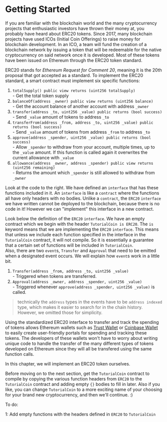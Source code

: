 # Getting Started

If you are familiar with the blockchain world and the many cryptocurrency projects that enthusiastic investors have thrown their money at, you probably have heard about ERC20 tokens. Since 2017, many blockchain projects have used ICOs (Initial Coin Offerings) to raise money for blockchain development. In an ICO, a team will fund the creation of a blockchain network by issuing a token that will be redeemable for the native cryptocurrency on said network once it is developed. Most of these tokens have been issued on Ethereum through the ERC20 token standard.

ERC20 stands for _Ethereum Request for Comment 20_, meaning it is the 20th proposal that got accepted as a standard. To implement the ERC20 standard, a smart contract must implement six specific functions:
  1. `totalSupply() public view returns (uint256 totalSupply)`  
    -  Get the total token supply
  2. `balanceOf(address _owner) public view returns (uint256 balance)`  
    -  Get the account balance of another account with address `_owner`  
  3. `transfer(address _to, uint256 _value) public returns (bool success)`  
    -  Send `_value` amount of tokens to address `_to`  
  4. `transferFrom(address _from, address _to, uint256 _value) public returns (bool success)`  
    -  Send `_value` amount of tokens from address `_from` to address `_to`  
  5. `approve(address _spender, uint256 _value) public returns (bool success)`  
    -  Allow `_spender` to withdraw from your account, multiple times, up to the `_value` amount. If this function is called again it overwrites the current allowance with `_value`  
  6. `allowance(address _owner, address _spender) public view returns (uint256 remaining)`  
    -  Returns the amount which `_spender` is still allowed to withdraw from `_owner`

Look at the code to the right. We have defined an `interface` that has these functions included in it. An `interface` is like a `contract` where the functions all have only headers with no bodies. Unlike a `contract`, the `ERC20` `interface` we have written cannot be deployed to the blockchain, because there is no code in it! However we can "implement" this interface in a new contract. 

Look below the definition of the `ERC20` `interface`. We have an empty contract which we begin with the header `TutorialCoin is ERC20`. The `is` keyword means that we are implementing the `ERC20` `interface`. This means that unless we include each function specified in the interface in the `TutorialCoin` contract, it will not compile. So it is essentially a guarantee that a certain set of functions will be included in `TutorialCoin`.  
Also, there are two `event`s, `Transfer` and `Approval` that need to be emitted when a designated event occurs. We will explain how `event`s work in a little bit.

  1. `Transfer(address _from, address _to, uint256 _value)`  
    - Triggered when tokens are transferred.
  2. `Approval(address _owner, address _spender, uint256 _value)`  
    -  Triggered whenever `approve(address _spender, uint256 _value)` is called.

>technically the `address` types in the events have to be `address indexed` type, which makes it easier to search for in the chain history. However, we omitted those for simplicity.

Using the standardized ERC20 interface to transfer and track the spending of tokens allows Ethereum wallets such as [Trust Wallet](https://trustwallet.com/) or [Coinbase Wallet](https://wallet.coinbase.com/) to easily create user-friendly portals for spending and tracking these tokens. The developers of these wallets won't have to worry about writing unique code to handle the transfer of the many different types of tokens developed on Ethereum since they will all be transfered using the same function calls. 

In this chapter, we will implement an ERC20 token ourselves. 

Before moving on to the next section, get the `TutorialCoin` contract to compile by copying the various function headers from `ERC20` to the `TutorialCoin` contract and adding empty `{}` bodies to fill in later. Also if you like, you can change `TutorialCoin` to a more exciting name of your choosing for your brand new cryptocurrency, and then we'll continue. :)

To do:

1: Add empty functions with the headers defined in `ERC20` to `TutorialCoin`